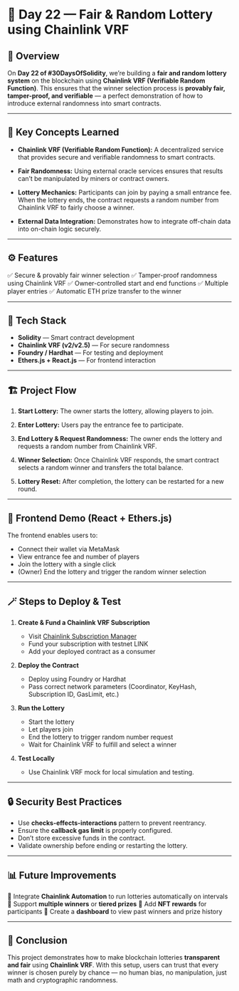 # 🎲 Day 22 — Fair & Random Lottery using Chainlink VRF

## 🧠 Overview

On **Day 22 of #30DaysOfSolidity**, we’re building a **fair and random lottery system** on the blockchain using **Chainlink VRF (Verifiable Random Function)**.
This ensures that the winner selection process is **provably fair, tamper-proof, and verifiable** — a perfect demonstration of how to introduce external randomness into smart contracts.

---

## 🚀 Key Concepts Learned

* **Chainlink VRF (Verifiable Random Function):**
  A decentralized service that provides secure and verifiable randomness to smart contracts.

* **Fair Randomness:**
  Using external oracle services ensures that results can’t be manipulated by miners or contract owners.

* **Lottery Mechanics:**
  Participants can join by paying a small entrance fee. When the lottery ends, the contract requests a random number from Chainlink VRF to fairly choose a winner.

* **External Data Integration:**
  Demonstrates how to integrate off-chain data into on-chain logic securely.

---

## ⚙️ Features

✅ Secure & provably fair winner selection
✅ Tamper-proof randomness using Chainlink VRF
✅ Owner-controlled start and end functions
✅ Multiple player entries
✅ Automatic ETH prize transfer to the winner

---

## 🧩 Tech Stack

* **Solidity** — Smart contract development
* **Chainlink VRF (v2/v2.5)** — For secure randomness
* **Foundry / Hardhat** — For testing and deployment
* **Ethers.js + React.js** — For frontend interaction

---

## 🏗️ Project Flow

1. **Start Lottery:**
   The owner starts the lottery, allowing players to join.

2. **Enter Lottery:**
   Users pay the entrance fee to participate.

3. **End Lottery & Request Randomness:**
   The owner ends the lottery and requests a random number from Chainlink VRF.

4. **Winner Selection:**
   Once Chainlink VRF responds, the smart contract selects a random winner and transfers the total balance.

5. **Lottery Reset:**
   After completion, the lottery can be restarted for a new round.

---

## 🧩 Frontend Demo (React + Ethers.js)

The frontend enables users to:

* Connect their wallet via MetaMask
* View entrance fee and number of players
* Join the lottery with a single click
* (Owner) End the lottery and trigger the random winner selection

---

## 🪄 Steps to Deploy & Test

1. **Create & Fund a Chainlink VRF Subscription**

   * Visit [Chainlink Subscription Manager](https://vrf.chain.link/)
   * Fund your subscription with testnet LINK
   * Add your deployed contract as a consumer

2. **Deploy the Contract**

   * Deploy using Foundry or Hardhat
   * Pass correct network parameters (Coordinator, KeyHash, Subscription ID, GasLimit, etc.)

3. **Run the Lottery**

   * Start the lottery
   * Let players join
   * End the lottery to trigger random number request
   * Wait for Chainlink VRF to fulfill and select a winner

4. **Test Locally**

   * Use Chainlink VRF mock for local simulation and testing.

---

## 🔒 Security Best Practices

* Use **checks-effects-interactions** pattern to prevent reentrancy.
* Ensure the **callback gas limit** is properly configured.
* Don’t store excessive funds in the contract.
* Validate ownership before ending or restarting the lottery.

---

## 📊 Future Improvements

🔹 Integrate **Chainlink Automation** to run lotteries automatically on intervals
🔹 Support **multiple winners** or **tiered prizes**
🔹 Add **NFT rewards** for participants
🔹 Create a **dashboard** to view past winners and prize history

---

## 🏁 Conclusion

This project demonstrates how to make blockchain lotteries **transparent and fair** using **Chainlink VRF**.
With this setup, users can trust that every winner is chosen purely by chance — no human bias, no manipulation, just math and cryptographic randomness.

